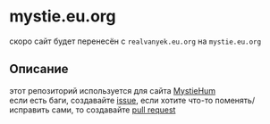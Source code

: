# mystie.eu.org
скоро сайт будет перенесён с `realvanyek.eu.org` на `mystie.eu.org`
## Описание
этот репозиторий используется для сайта [MystieHum](https://realvanyek.eu.org)  
если есть баги, создавайте [issue](https://codeberg.org/mystie/mystie.eu.org/issues/new/choose), 
если хотите что-то поменять/исправить сами, то создавайте [pull request](https://codeberg.org/mystie/mystie.eu.org/compare/master...master)
